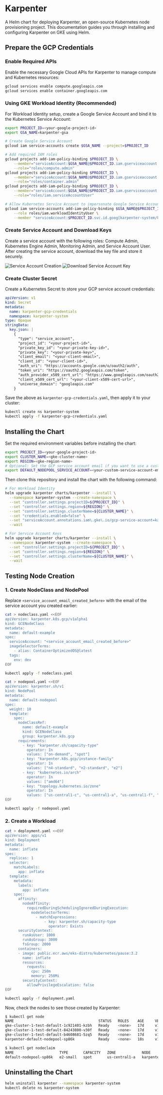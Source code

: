 # Karpenter

A Helm chart for deploying Karpenter, an open-source Kubernetes node provisioning project.
This documentation guides you through installing and configuring Karpenter on GKE using Helm.

## Prepare the GCP Credentials

### Enable Required APIs

Enable the necessary Google Cloud APIs for Karpenter to manage compute and Kubernetes resources:

```sh
gcloud services enable compute.googleapis.com
gcloud services enable container.googleapis.com
```

### Using GKE Workload Identity (Recommended)

For Workload Identity setup, create a Google Service Account and bind it to the Kubernetes Service Account:

```sh
export PROJECT_ID=<your-google-project-id>
export GSA_NAME=karpenter-gsa

# Create Google Service Account
gcloud iam service-accounts create $GSA_NAME --project=$PROJECT_ID

# Add required IAM roles
gcloud projects add-iam-policy-binding $PROJECT_ID \
    --member="serviceAccount:$GSA_NAME@$PROJECT_ID.iam.gserviceaccount.com" \
    --role="roles/compute.admin"
gcloud projects add-iam-policy-binding $PROJECT_ID \
    --member="serviceAccount:$GSA_NAME@$PROJECT_ID.iam.gserviceaccount.com" \
    --role="roles/container.admin"
gcloud projects add-iam-policy-binding $PROJECT_ID \
    --member="serviceAccount:$GSA_NAME@$PROJECT_ID.iam.gserviceaccount.com" \
    --role="roles/iam.serviceAccountUser"

# Allow Kubernetes Service Account to impersonate Google Service Account
gcloud iam service-accounts add-iam-policy-binding $GSA_NAME@$PROJECT_ID.iam.gserviceaccount.com \
    --role roles/iam.workloadIdentityUser \
    --member "serviceAccount:$PROJECT_ID.svc.id.goog[karpenter-system/karpenter]"
```

### Create Service Account and Download Keys

Create a service account with the following roles: Compute Admin, Kubernetes Engine Admin, Monitoring Admin, and Service Account User. After creating the service account, download the key file and store it securely.

![Service Account Creation](../docs/images/serviceaccount.png)
![Download Service Account Key](../docs/images/keys.png)

### Create Cluster Secret

Create a Kubernetes Secret to store your GCP service account credentials:

```yaml
apiVersion: v1
kind: Secret
metadata:
  name: karpenter-gcp-credentials
  namespace: karpenter-system
type: Opaque
stringData:
  key.json: |
    {
      "type": "service_account",
      "project_id": "<your-project-id>",
      "private_key_id": "<your-private-key-id>",
      "private_key": "<your-private-key>",
      "client_email": "<your-client-email>",
      "client_id": "<your-client-id>",
      "auth_uri": "https://accounts.google.com/o/oauth2/auth",
      "token_uri": "https://oauth2.googleapis.com/token",
      "auth_provider_x509_cert_url": "https://www.googleapis.com/oauth2/v1/certs",
      "client_x509_cert_url": "<your-client-x509-cert-url>",
      "universe_domain": "googleapis.com"
    }
```

Save the above as `karpenter-gcp-credentials.yaml`, then apply it to your cluster:

```sh
kubectl create ns karpenter-system
kubectl apply -f karpenter-gcp-credentials.yaml
```

## Installing the Chart

Set the required environment variables before installing the chart:

```sh
export PROJECT_ID=<your-google-project-id>
export CLUSTER_NAME=<gke-cluster-name>
export REGION=<gke-region-name>
# Optional: Set the GCP service account email if you want to use a custom service account for the default node pool templates
export DEFAULT_NODEPOOL_SERVICE_ACCOUNT=<your-custom-service-account-email>
```

Then clone this repository and install the chart with the following command:

```sh
# For Workload Identity
helm upgrade karpenter charts/karpenter --install \
  --namespace karpenter-system --create-namespace \
  --set "controller.settings.projectID=${PROJECT_ID}" \
  --set "controller.settings.region=${REGION}" \
  --set "controller.settings.clusterName=${CLUSTER_NAME}" \
  --set "credentials.enabled=false" \
  --set "serviceAccount.annotations.iam\.gke\.io/gcp-service-account=karpenter-gsa@${PROJECT_ID}.iam.gserviceaccount.com" \
  --wait

# For Service Account Keys
helm upgrade karpenter charts/karpenter --install \
  --namespace karpenter-system --create-namespace \
  --set "controller.settings.projectID=${PROJECT_ID}" \
  --set "controller.settings.region=${REGION}" \
  --set "controller.settings.clusterName=${CLUSTER_NAME}" \
  --wait
```

## Testing Node Creation

### 1. Create NodeClass and NodePool

Replace `<service_account_email_created_before>` with the email of the service account you created earlier:

```sh
cat > nodeclass.yaml <<EOF
apiVersion: karpenter.k8s.gcp/v1alpha1
kind: GCENodeClass
metadata:
  name: default-example
spec:
  serviceAccount: "<service_account_email_created_before>"
  imageSelectorTerms:
    - alias: ContainerOptimizedOS@latest
  tags:
    env: dev
EOF

kubectl apply -f nodeclass.yaml

cat > nodepool.yaml <<EOF
apiVersion: karpenter.sh/v1
kind: NodePool
metadata:
  name: default-nodepool
spec:
  weight: 10
  template:
    spec:
      nodeClassRef:
        name: default-example
        kind: GCENodeClass
        group: karpenter.k8s.gcp
      requirements:
        - key: "karpenter.sh/capacity-type"
          operator: In
          values: ["on-demand", "spot"]
        - key: "karpenter.k8s.gcp/instance-family"
          operator: In
          values: ["n4-standard", "n2-standard", "e2"]
        - key: "kubernetes.io/arch"
          operator: In
          values: ["amd64"]
        - key: "topology.kubernetes.io/zone"
          operator: In
          values: ["us-central1-c", "us-central1-a", "us-central1-f", "us-central1-b"]
EOF

kubectl apply -f nodepool.yaml
```

### 2. Create a Workload

```sh
cat > deployment.yaml <<EOF
apiVersion: apps/v1
kind: Deployment
metadata:
  name: inflate
spec:
  replicas: 1
  selector:
    matchLabels:
      app: inflate
  template:
    metadata:
      labels:
        app: inflate
    spec:
      affinity:
        nodeAffinity:
          requiredDuringSchedulingIgnoredDuringExecution:
            nodeSelectorTerms:
              - matchExpressions:
                  - key: karpenter.sh/capacity-type
                    operator: Exists
      securityContext:
        runAsUser: 1000
        runAsGroup: 3000
        fsGroup: 2000
      containers:
      - image: public.ecr.aws/eks-distro/kubernetes/pause:3.2
        name: inflate
        resources:
          requests:
            cpu: 250m
            memory: 250Mi
        securityContext:
          allowPrivilegeEscalation: false
EOF

kubectl apply -f deployment.yaml
```

Now, check the nodes to see those created by Karpenter:

```sh
$ kubectl get node
NAME                                       STATUS   ROLES    AGE     VERSION
gke-cluster-1-test-default-1c921401-kzbh   Ready    <none>   17d     v1.32.4-gke.1415000
gke-cluster-1-test-default-84243800-v30f   Ready    <none>   17d     v1.32.4-gke.1415000
gke-cluster-1-test-default-b4608681-5zq5   Ready    <none>   17d     v1.32.4-gke.1415000
karpenter-default-nodepool-sp86k           Ready    <none>   18s     v1.32.4-gke.1415000

$ kubectl get nodeclaim
NAME                     TYPE       CAPACITY   ZONE            NODE                               READY   AGE
default-nodepool-sp86k   e2-small   spot       us-central1-a   karpenter-default-nodepool-sp86k   True    46s
```

## Uninstalling the Chart

```sh
helm uninstall karpenter --namespace karpenter-system
kubectl delete ns karpenter-system
```
